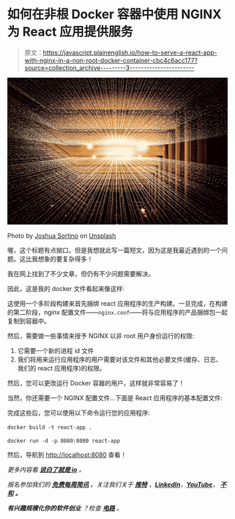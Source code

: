 # 如何在非根 Docker 容器中使用 NGINX 为 React 应用提供服务

> 原文：<https://javascript.plainenglish.io/how-to-serve-a-react-app-with-nginx-in-a-non-root-docker-container-cbc4c6acc177?source=collection_archive---------3----------------------->

![](img/4b3aa8e47ef4aec4e3b84e68202b6b7f.png)

Photo by [Joshua Sortino](https://unsplash.com/fr/@sortino?utm_source=unsplash&utm_medium=referral&utm_content=creditCopyText) on [Unsplash](https://unsplash.com/s/photos/data?utm_source=unsplash&utm_medium=referral&utm_content=creditCopyText)

喔，这个标题有点拗口。但是我想就此写一篇短文，因为这是我最近遇到的一个问题。这比我想象的要复杂得多！

我在网上找到了不少文章，但仍有不少问题需要解决。

因此，这是我的 docker 文件看起来像这样:

这使用一个多阶段构建来首先捆绑 react 应用程序的生产构建。一旦完成，在构建的第二阶段，nginx 配置文件——`nginx.conf`——将与应用程序的产品捆绑包一起复制到容器中。

然后，需要做一些事情来授予 NGINX 以非 root 用户身份运行的权限:

1.  它需要一个新的进程 id 文件
2.  我们将用来运行应用程序的用户需要对该文件和其他必要文件(缓存、日志、我们的 react 应用程序)的权限。

然后，您可以更改运行 Docker 容器的用户，这样就非常容易了！

当然，你还需要一个 NGINX 配置文件…下面是 React 应用程序的基本配置文件:

完成这些后，您可以使用以下命令运行您的应用程序:

`docker build -t react-app .`

`docker run -d -p 8080:8080 react-app`

然后，导航到 [http://localhost:8080](http://localhost:8080) 查看！

*更多内容看* [***说白了就是 io***](https://plainenglish.io/) *。*

*报名参加我们的* [***免费每周简讯***](http://newsletter.plainenglish.io/) *。关注我们关于* [***推特***](https://twitter.com/inPlainEngHQ) ，[***LinkedIn***](https://www.linkedin.com/company/inplainenglish/)*，*[***YouTube***](https://www.youtube.com/channel/UCtipWUghju290NWcn8jhyAw)*，* [***不和***](https://discord.gg/GtDtUAvyhW) ***。***

***有兴趣规模化你的软件创业*** *？检查* [***电路***](https://circuit.ooo?utm=publication-post-cta) *。*